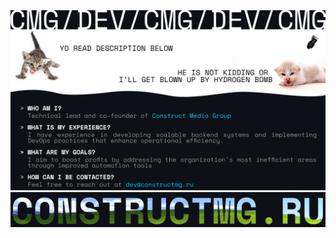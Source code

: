 <img src="assets/Profile Thumbnail.png" alt="thumbnail" style="display:inline;"/>

<a href="https://constructmg.ru" target="_blank">
    <img src="assets/Profile Link.png" alt="link" style="display:inline;"/>
</a>
